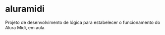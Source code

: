 # aluramidi
Projeto de desenvolvimento de lógica para estabelecer o funcionamento do Alura Midi, em aula.
